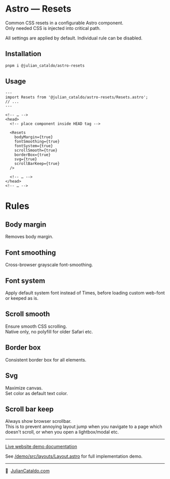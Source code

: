 # Astro — Resets

Common CSS resets in a configurable Astro component.  
Only needed CSS is injected into critical path.

All settings are applied by default. Individual rule can be disabled.

## Installation

```sh
pnpm i @julian_cataldo/astro-resets
```

## Usage

```astro
---
import Resets from '@julian_cataldo/astro-resets/Resets.astro';
// ...
---
```

```astro
<!-- … -->
<head>
  <!-- place component inside HEAD tag -->

  <Resets
    bodyMargin={true}
    fontSmoothing={true}
    fontSystem={true}
    scrollSmooth={true}
    borderBox={true}
    svg={true}
    scrollBarKeep={true}
  />

  <!-- … -->
</head>
<!-- … -->
```

# Rules

## Body margin

Removes body margin.

## Font smoothing

Cross-browser grayscale font-smoothing.

## Font system

Apply default system font instead of Times, before loading custom web-font or keeped as is.

## Scroll smooth

Ensure smooth CSS scrolling.  
Native only, no polyfill for older Safari etc.

## Border box

Consistent border box for all elements.

## Svg

Maximize canvas.  
Set color as default text color.

## Scroll bar keep

Always show browser scrollbar.  
This is to prevent annoying layout jump when you navigate to a page which
doesn't scroll, or when you open a lightbox/modal etc.

---

[Live website demo documentation](../../demo)

See [/demo/src/layouts/Layout.astro](../../demo/src/layouts/Layout.astro)
for full implementation demo.

---

🔗  [JulianCataldo.com](https://www.juliancataldo.com/)
